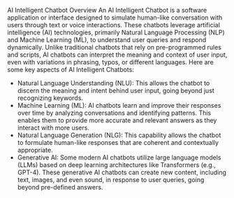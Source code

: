AI Intelligent Chatbot Overview
An AI Intelligent Chatbot is a software application or interface designed to simulate human-like conversation with users through text or voice interactions. These chatbots leverage artificial intelligence (AI) technologies, primarily Natural Language Processing (NLP) and Machine Learning (ML), to understand user queries and respond dynamically. Unlike traditional chatbots that rely on pre-programmed rules and scripts, AI chatbots can interpret the meaning and context of user input, even with variations in phrasing, typos, or different languages.
Here are some key aspects of AI Intelligent Chatbots:
 * Natural Language Understanding (NLU): This allows the chatbot to discern the meaning and intent behind user input, going beyond just recognizing keywords.
 * Machine Learning (ML): AI chatbots learn and improve their responses over time by analyzing conversations and identifying patterns. This enables them to provide more accurate and relevant answers as they interact with more users.
 * Natural Language Generation (NLG): This capability allows the chatbot to formulate human-like responses that are coherent and contextually appropriate.
 * Generative AI: Some modern AI chatbots utilize large language models (LLMs) based on deep learning architectures like Transformers (e.g., GPT-4). These generative AI chatbots can create new content, including text, images, and even sound, in response to user queries, going beyond pre-defined answers.
